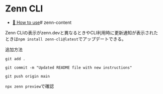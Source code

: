 # Zenn CLI

* [📘 How to use](https://zenn.dev/zenn/articles/zenn-cli-guide)# zenn-content

Zenn CLIの表示がzenn.devと異なるときやCLI利用時に更新通知が表示されたときは`npm install zenn-cli@latest`でアップデートできる。


追加方法

`git add .`

`git commit -m "Updated README file with new instructions"`

`git push origin main`

`npx zenn preview`で確認